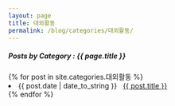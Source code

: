 ```yaml
---
layout: page
title: 대외활동
permalink: /blog/categories/대외활동/
---
```


<h5> Posts by Category : {{ page.title }} </h5>

<div class="card">
{% for post in site.categories.대외활동 %}
 <li class="category-posts"><span>{{ post.date | date_to_string }}</span> &nbsp; <a href="{{ post.url }}">{{ post.title }}</a></li>
{% endfor %}
</div>